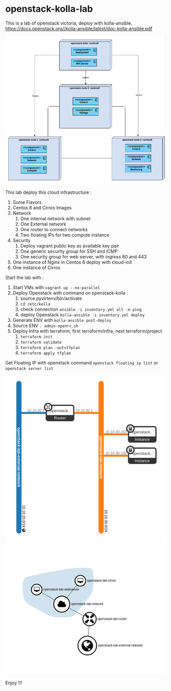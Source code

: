# openstack-kolla-lab

This is a lab of openstack victoria, deploy with kolla-ansible.
https://docs.openstack.org//kolla-ansible/latest/doc-kolla-ansible.pdf 

![Openstack cluster deployment](deployment.png)

This lab deploy this cloud infrastructure :
1. Some Flavors
1. Centos 8 and Cirros Images
1. Network
   1. One internal network with subnet
   1. One External network
   1. One router to connect networks
   1. Two floating IPs for two compute instance
1. Security
   1. Deploy vagrant public key as available key pair
   1. One generic security group for SSH and ICMP
   1. One security group for web server, with ingress 80 and 443
1. One instance of Nginx in Centos 8 deploy with cloud-init
1. One instance of Cirros

Start the lab with :
1. Start VMs with `vagrant up --no-parallel`
1. Deploy Openstack with command on openstack-kolla :
   1. source pyvirtenv/bin/activate
   1. `cd /etc/kolla`
   1. check connection `ansible -i inventory.yml all -m ping`
   1. deploy Openstack `kolla-ansible -i inventory.yml deploy`
1. Generate ENV with `kolla-ansible post-deploy`
1. Source ENV `. admin-openrc.sh`
1. Deploy Infra with terraform, first terraform/infra, next terraform/project
   1. `terraform init`
   1. `terraform validate`
   1. `terraform plan -out=tfplan`
   1. `terraform apply tfplan`

Get Floating IP with openstack command `openstack floating ip list` or `openstack server list`

![Topologie](topo.png)
![Topologie Graph](topo_graph.png)

Enjoy !!!
